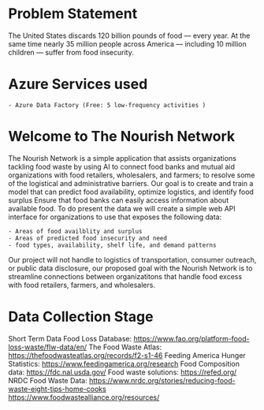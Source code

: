 # Problem Statement 
 The United States discards 120 billion pounds of food — every year. At the same time nearly 35 million people across America — including 10 million children — suffer from food insecurity.

<!--Prioritize donation or upcycling for human or animal consumpution: https://www.epa.gov/sustainable-management-food/wasted-food-scale-->

# Azure Services used
    - Azure Data Factory (Free: 5 low-frequency activities )

# Welcome to The Nourish Network 
The Nourish Network is a simple application that assists organizations tackling food waste by using AI to connect food banks and mutual aid organizations with food retailers, wholesalers, and farmers; to resolve some of the logistical and administrative barriers. Our goal is to create and train a model that can predict food availability, optimize logistics, and identify food surplus Ensure that food banks can easily access information about available food. To do present the data we will create a simple web API interface for organizations to use that exposes the following data: 

    - Areas of food availblity and surplus 
    - Areas of predicted food insecurity and need
    - food types, availability, shelf life, and demand patterns

Our project will not handle to logistics of transportation, consumer outreach, or public data disclosure, our proposed goal with the Nourish Network is to streamline connections between organizatitons that handle food excess with food retailers, farmers, and wholesalers. 

# Data Collection Stage 
Short Term Data 
Food Loss Database: https://www.fao.org/platform-food-loss-waste/flw-data/en/
The Food Waste Atlas: https://thefoodwasteatlas.org/records/f2-s1-46
Feeding America Hunger Statistics: https://www.feedingamerica.org/research
Food Composition data: https://fdc.nal.usda.gov/
Food waste solutions: https://refed.org/
NRDC Food Waste Data: https://www.nrdc.org/stories/reducing-food-waste-eight-tips-home-cooks
https://www.foodwastealliance.org/resources/



   
